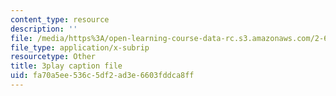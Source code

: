 ```yaml
---
content_type: resource
description: ''
file: /media/https%3A/open-learning-course-data-rc.s3.amazonaws.com/2-627-fundamentals-of-photovoltaics-fall-2013/fa70a5ee536c5df2ad3e6603fddca8ff_iJ_lDszxGDw.vtt
file_type: application/x-subrip
resourcetype: Other
title: 3play caption file
uid: fa70a5ee-536c-5df2-ad3e-6603fddca8ff
---
```

